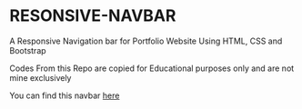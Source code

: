# RESONSIVE-NAVBAR
A Responsive Navigation bar for Portfolio Website Using HTML, CSS and Bootstrap

Codes From this Repo are copied for Educational purposes only and are not mine exclusively

You can find this navbar [here](https://dtme-uche.github.io/RESONSIVE-NAVBAR/)
